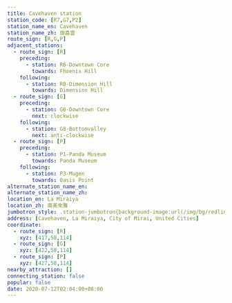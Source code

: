 ```yaml
---
title: Cavehaven station
station_code: [R7,G7,P2]
station_name_en: Cavehaven
station_name_zh: 旗喜雲
route_sign: [R,G,P]
adjacent_stations:
  - route_sign: [R]
    preceding:
      - station: R6-Downtown Core
        towards: Fhoenix Hill
    following:
      - station: R8-Dimension Hill
        towards: Dimension Hill
  - route_sign: [G]
    preceding:
      - station: G6-Downtown Core
        next: clockwise
    following:
      - station: G8-Bottomvalley
        next: anti-clockwise
  - route_sign: [P]
    preceding:
      - station: P1-Panda Museum
        towards: Panda Museum
    following:
      - station: P3-Mugen
        towards: Oasis Point
alternate_station_name_en: 
alternate_station_name_zh: 
location_en: La Miraiya
location_zh: 南美來雅
jumbotron_style: .station-jumbotron{background-image:url(/img/bg/redline.png),url(/img/bg/greenline.png),url(/img/bg/pandaexpress.png);background-repeat:no-repeat;background-size:100% 10px;background-position:0 100px,0 130px,0 160px}
address: [Cavehaven, La Miraiya, City of Mirai, United Cities]
coordinate:
  - route_sign: [R]
    xyz: [417,58,114]
  - route_sign: [G]
    xyz: [422,58,114]
  - route_sign: [P]
    xyz: [427,58,114]
nearby_attraction: []
connecting_station: false
popular: false
date: 2020-07-12T02:04:00+08:00
---
```



